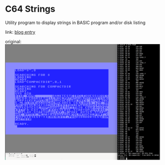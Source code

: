 # C64 Strings

Utility program to display strings in BASIC program and/or disk listing

link: [blog entry](https://techwithdave.davevw.com/2024/06/strings-or-compact-directory-utility.html)

original:
![compact_dir](media/compact_dir.png)